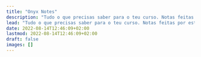 ```yaml
---
title: "Onyx Notes"
description: "Tudo o que precisas saber para o teu curso. Notas feitas por estudantes, para estudantes 🎓."
lead: "Tudo o que precisas saber para o teu curso. Notas feitas por estudantes, para estudantes 🎓."
date: 2022-08-14T12:46:09+02:00
lastmod: 2022-08-14T12:46:09+02:00
draft: false
images: []
---
```


